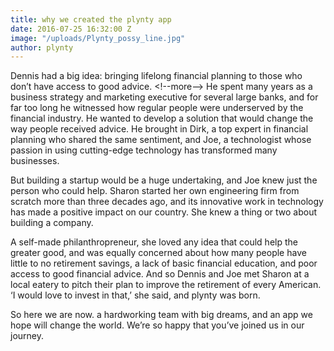 ```yaml
---
title: why we created the plynty app
date: 2016-07-25 16:32:00 Z
image: "/uploads/Plynty_possy_line.jpg"
author: plynty
---
```


Dennis had a big idea: bringing lifelong financial planning to those who don’t have access to good advice. <!--more—> He spent many years as a  business strategy and marketing executive for several large banks, and for far too long he witnessed how regular people were underserved by the financial 
industry. He wanted  to develop a solution that would change the way people received advice. He brought in Dirk, a top expert in financial planning who shared the same sentiment, and Joe, a technologist whose passion in using cutting-edge technology has transformed many businesses. 

But building a startup would be a huge undertaking, and Joe knew just the person who could help. 
Sharon started her own engineering firm from scratch more than three decades ago, and its innovative work in technology has made a positive impact on our country.  She knew a thing or two about building a company. 

A self-made philanthropreneur, she loved any idea that could help the greater good, and was equally concerned about how many people have little to no retirement savings, a lack of basic financial education, and poor access to good financial advice. And so Dennis and Joe met Sharon at a local eatery to pitch their plan to improve the retirement of every American.  ‘I would love to invest in that,’ she said, and plynty was born.

So here we are now. a hardworking team with big dreams, and an app we hope will change the world. We’re so happy that you’ve joined us in our journey.